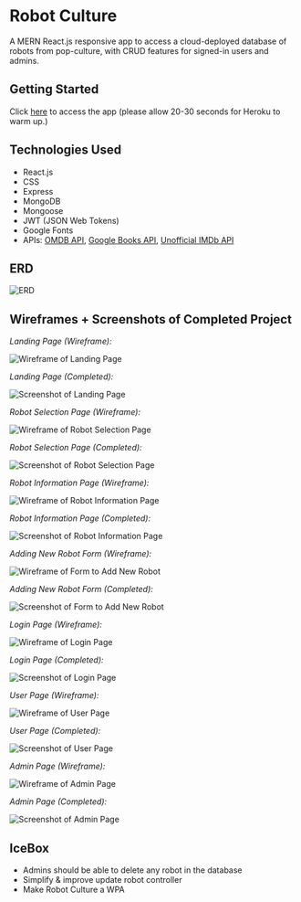 # Robot Culture

A MERN React.js responsive app to access a cloud-deployed database of robots from pop-culture, with CRUD features for signed-in users and admins.

## Getting Started
Click [here](https://robot-culture.herokuapp.com/) to access the app (please allow 20-30 seconds for Heroku to warm up.)

## Technologies Used
* React.js
* CSS
* Express
* MongoDB
* Mongoose
* JWT (JSON Web Tokens)
* Google Fonts
* APIs: [OMDB API](http://omdbapi.com/), [Google Books API](https://developers.google.com/books), [Unofficial IMDb API](https://rapidapi.com/hmerritt/api/imdb-internet-movie-database-unofficial/details)


## ERD

![ERD](https://i.imgur.com/aWqicDC.png)


## Wireframes + Screenshots of Completed Project

*Landing Page (Wireframe):*

![Wireframe of Landing Page](https://i.imgur.com/3Ikiw5U.png)

*Landing Page (Completed):*

![Screenshot of Landing Page](https://i.imgur.com/xhemmLN.png)

*Robot Selection Page (Wireframe):*

![Wireframe of Robot Selection Page](https://i.imgur.com/2lZDZre.png)

*Robot Selection Page (Completed):*

![Screenshot of Robot Selection Page](https://i.imgur.com/JUfgyDa.jpg)

*Robot Information Page (Wireframe):*

![Wireframe of Robot Information Page](https://i.imgur.com/8EeLhdo.png)

*Robot Information Page (Completed):*

![Screenshot of Robot Information Page](https://i.imgur.com/B5efbMM.png)

*Adding New Robot Form (Wireframe):*

![Wireframe of Form to Add New Robot](https://i.imgur.com/4UmOCM7.png)

*Adding New Robot Form (Completed):*

![Screenshot of Form to Add New Robot](https://i.imgur.com/zfBN8AK.png)

*Login Page (Wireframe):*

![Wireframe of Login Page](https://i.imgur.com/3KJVEhK.png)

*Login Page (Completed):*

![Screenshot of Login Page](https://i.imgur.com/9vAD5Pv.png)

*User Page (Wireframe):*

![Wireframe of User Page](https://i.imgur.com/xcsIxik.png)

*User Page (Completed):*

![Screenshot of User Page](https://i.imgur.com/EbI9cBw.png)

*Admin Page (Wireframe):*

![Wireframe of Admin Page](https://i.imgur.com/ZShHw1N.png)

*Admin Page (Completed):*

![Screenshot of Admin Page](https://i.imgur.com/m9yX0Tl.png)

## IceBox

* Admins should be able to delete any robot in the database
* Simplify & improve update robot controller
* Make Robot Culture a WPA
